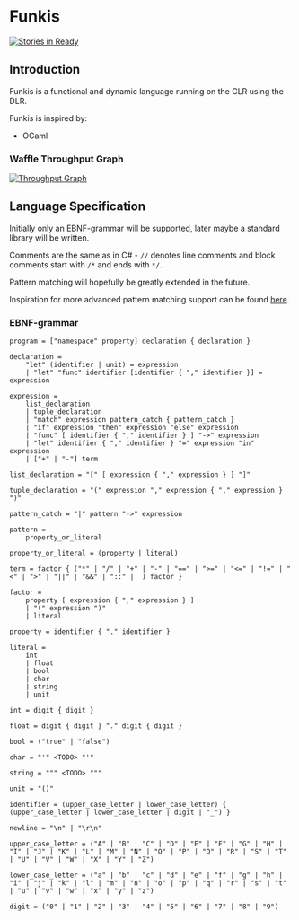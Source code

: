 # Funkis

[![Stories in Ready](https://badge.waffle.io/johanstenberg92/Funkis.svg?label=ready&title=Ready)](http://waffle.io/johanstenberg92/Funkis)

## Introduction
Funkis is a functional and dynamic language running on the CLR using the DLR.

Funkis is inspired by:
* OCaml

### Waffle Throughput Graph

[![Throughput Graph](https://graphs.waffle.io/johanstenberg92/Funkis/throughput.svg)](https://waffle.io/johanstenberg92/Funkis/metrics/throughput)

## Language Specification
Initially only an EBNF-grammar will be supported, later maybe a standard library 
will be written.

Comments are the same as in C# - `//` denotes line comments and block comments start
with `/*` and ends with `*/`.

Pattern matching will hopefully be greatly extended in the future.

Inspiration for more advanced pattern matching support can be found [here](http://caml.inria.fr/pub/docs/manual-ocaml/patterns.html).
### EBNF-grammar
```
program = ["namespace" property] declaration { declaration }

declaration =
	"let" (identifier | unit) = expression
	| "let" "func" identifier [identifier { "," identifier }] = expression

expression =
	list_declaration
	| tuple_declaration
	| "match" expression pattern_catch { pattern_catch }
	| "if" expression "then" expression "else" expression
	| "func" [ identifier { "," identifier } ] "->" expression
	| "let" identifier { "," identifier } "=" expression "in" expression
    | ["+" | "-"] term

list_declaration = "[" [ expression { "," expression } ] "]"

tuple_declaration = "(" expression "," expression { "," expression } ")"

pattern_catch = "|" pattern "->" expression

pattern =
    property_or_literal

property_or_literal = (property | literal)

term = factor { ("*" | "/" | "+" | "-" | "==" | ">=" | "<=" | "!=" | "<" | ">" | "||" | "&&" | "::" |  ) factor }

factor =
    property [ expression { "," expression } ]
	| "(" expression ")"
    | literal
	
property = identifier { "." identifier }

literal =
    int
	| float
	| bool
	| char
	| string
	| unit

int = digit { digit }

float = digit { digit } "." digit { digit }

bool = ("true" | "false")

char = "'" <TODO> "'"

string = """ <TODO> """

unit = "()"

identifier = (upper_case_letter | lower_case_letter) { (upper_case_letter | lower_case_letter | digit | "_") }

newline = "\n" | "\r\n"

upper_case_letter = ("A" | "B" | "C" | "D" | "E" | "F" | "G" | "H" | "I" | "J" | "K" | "L" | "M" | "N" | "O" | "P" | "Q" | "R" | "S" | "T" | "U" | "V" | "W" | "X" | "Y" | "Z")

lower_case_letter = ("a" | "b" | "c" | "d" | "e" | "f" | "g" | "h" | "i" | "j" | "k" | "l" | "m" | "n" | "o" | "p" | "q" | "r" | "s" | "t" | "u" | "v" | "w" | "x" | "y" | "z")

digit = ("0" | "1" | "2" | "3" | "4" | "5" | "6" | "7" | "8" | "9")
```
